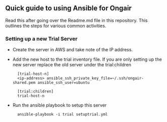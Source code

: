 ## Quick guide to using Ansible for Ongair ##

Read this after going over the Readme.md file in this repository. This outlines the steps for various common activities.

### Setting up a new Trial Server ###
- Create the server in AWS and take note of the IP address.
- Add the new host to the trial inventory file. If you are only setting up the new server replace the old server under the trial:children
  
  ```
    [trial-host-n]
    <ip-address> ansible_ssh_private_key_file=~/.ssh/ongair-shared.pem ansible_ssh_user=ubuntu

    [trial:children]
    trial-host-n
  ``` 

- Run the ansible playbook to setup this server
  ```
    ansible-playbook -i trial setuptrial.yml
  ``` 